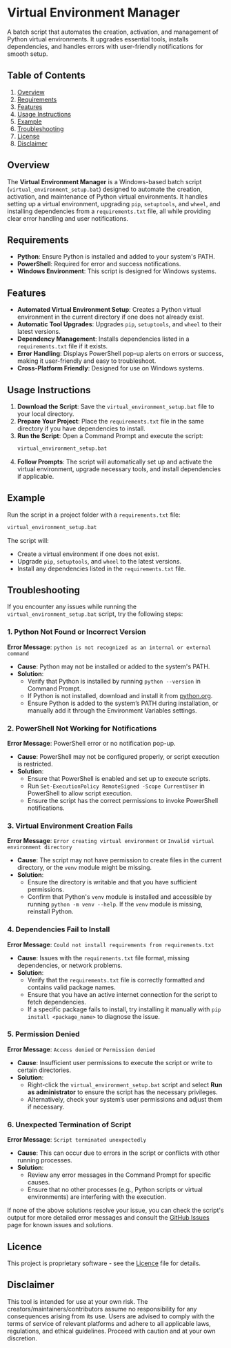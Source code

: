 # Virtual Environment Manager
A batch script that automates the creation, activation, and management of Python virtual environments. It upgrades essential tools, installs dependencies, and handles errors with user-friendly notifications for smooth setup.

## Table of Contents
1. [Overview](#overview)  
2. [Requirements](#requirements)  
3. [Features](#features)  
4. [Usage Instructions](#usage-instructions)  
5. [Example](#example)  
6. [Troubleshooting](#troubleshooting)  
7. [License](#license)  
8. [Disclaimer](#disclaimer)  

## Overview
The **Virtual Environment Manager** is a Windows-based batch script (`virtual_environment_setup.bat`) designed to automate the creation, activation, and maintenance of Python virtual environments. It handles setting up a virtual environment, upgrading `pip`, `setuptools`, and `wheel`, and installing dependencies from a `requirements.txt` file, all while providing clear error handling and user notifications.

## Requirements
- **Python**: Ensure Python is installed and added to your system's PATH.
- **PowerShell**: Required for error and success notifications.
- **Windows Environment**: This script is designed for Windows systems.

## Features
- **Automated Virtual Environment Setup**: Creates a Python virtual environment in the current directory if one does not already exist.
- **Automatic Tool Upgrades**: Upgrades `pip`, `setuptools`, and `wheel` to their latest versions.
- **Dependency Management**: Installs dependencies listed in a `requirements.txt` file if it exists.
- **Error Handling**: Displays PowerShell pop-up alerts on errors or success, making it user-friendly and easy to troubleshoot.
- **Cross-Platform Friendly**: Designed for use on Windows systems.

## Usage Instructions
1. **Download the Script**: Save the `virtual_environment_setup.bat` file to your local directory.
2. **Prepare Your Project**: Place the `requirements.txt` file in the same directory if you have dependencies to install.
3. **Run the Script**: Open a Command Prompt and execute the script:
   ```bash
   virtual_environment_setup.bat
   ```
4. **Follow Prompts**: The script will automatically set up and activate the virtual environment, upgrade necessary tools, and install dependencies if applicable.

## Example
Run the script in a project folder with a `requirements.txt` file:
```bash
virtual_environment_setup.bat
```
The script will:
- Create a virtual environment if one does not exist.
- Upgrade `pip`, `setuptools`, and `wheel` to the latest versions.
- Install any dependencies listed in the `requirements.txt` file.

## Troubleshooting
If you encounter any issues while running the `virtual_environment_setup.bat` script, try the following steps:

### 1. **Python Not Found or Incorrect Version**
   **Error Message**: `python is not recognized as an internal or external command`
   - **Cause**: Python may not be installed or added to the system's PATH.
   - **Solution**: 
     - Verify that Python is installed by running `python --version` in Command Prompt.
     - If Python is not installed, download and install it from [python.org](https://www.python.org/downloads/).
     - Ensure Python is added to the system’s PATH during installation, or manually add it through the Environment Variables settings.

### 2. **PowerShell Not Working for Notifications**
   **Error Message**: PowerShell error or no notification pop-up.
   - **Cause**: PowerShell may not be configured properly, or script execution is restricted.
   - **Solution**:
     - Ensure that PowerShell is enabled and set up to execute scripts.
     - Run `Set-ExecutionPolicy RemoteSigned -Scope CurrentUser` in PowerShell to allow script execution.
     - Ensure the script has the correct permissions to invoke PowerShell notifications.

### 3. **Virtual Environment Creation Fails**
   **Error Message**: `Error creating virtual environment` or `Invalid virtual environment directory`
   - **Cause**: The script may not have permission to create files in the current directory, or the `venv` module might be missing.
   - **Solution**:
     - Ensure the directory is writable and that you have sufficient permissions.
     - Confirm that Python's `venv` module is installed and accessible by running `python -m venv --help`. If the `venv` module is missing, reinstall Python.

### 4. **Dependencies Fail to Install**
   **Error Message**: `Could not install requirements from requirements.txt`
   - **Cause**: Issues with the `requirements.txt` file format, missing dependencies, or network problems.
   - **Solution**:
     - Verify that the `requirements.txt` file is correctly formatted and contains valid package names.
     - Ensure that you have an active internet connection for the script to fetch dependencies.
     - If a specific package fails to install, try installing it manually with `pip install <package_name>` to diagnose the issue.

### 5. **Permission Denied**
   **Error Message**: `Access denied` or `Permission denied`
   - **Cause**: Insufficient user permissions to execute the script or write to certain directories.
   - **Solution**:
     - Right-click the `virtual_environment_setup.bat` script and select **Run as administrator** to ensure the script has the necessary privileges.
     - Alternatively, check your system’s user permissions and adjust them if necessary.

### 6. **Unexpected Termination of Script**
   **Error Message**: `Script terminated unexpectedly`
   - **Cause**: This can occur due to errors in the script or conflicts with other running processes.
   - **Solution**:
     - Review any error messages in the Command Prompt for specific causes.
     - Ensure that no other processes (e.g., Python scripts or virtual environments) are interfering with the execution.

If none of the above solutions resolve your issue, you can check the script's output for more detailed error messages and consult the [GitHub Issues](https://github.com/ReeceKrisnata/Virtual-Environment-Manager/issues) page for known issues and solutions.

## Licence
This project is proprietary software - see the [Licence](https://github.com/ReeceKrisnata/Virtual-Environment-Manager/tree/main?tab=License-1-ov-file) file for details.

## Disclaimer
This tool is intended for use at your own risk. The creators/maintainers/contributors assume no responsibility for any consequences arising from its use. Users are advised to comply with the terms of service of relevant platforms and adhere to all applicable laws, regulations, and ethical guidelines. Proceed with caution and at your own discretion.
